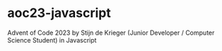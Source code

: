 # aoc23-javascript
Advent of Code 2023 by Stijn de Krieger (Junior Developer / Computer Science Student) in Javascript
